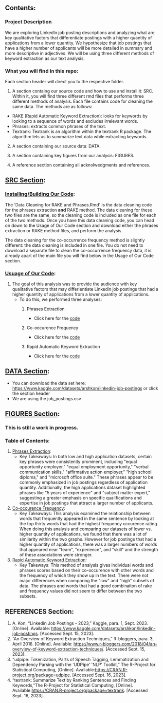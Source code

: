 ## Contents:

### Project Description
We are exploring LinkedIn job posting descriptions and analyzing what are key
qualitative factors that differentiate postings with a higher quantity of applications from a
lower quantity. We hypothesize that job postings that have a higher number of applicants
will be more detailed in summary and more descriptive in adjectives. We will be using
three different methods of keyword extraction as our text analysis.

### What you will find in this repo: 
Each section header will direct you to the respective folder.
1. A section containg our source code and how to use and install it: SRC. Within it, you will find three different rmd files that performs three different methods of analysis. Each file contains code for cleaning 
the same data. The methods are as follows:
- RAKE (Rapid Automatic Keyword Extraction): looks for keywords by looking to a sequence of words and excludes irrelevant words. 
- Phrases: extracts common phrases of the text.
- Textrank: Textrank is an algorithm within the textrank R package. The algorithm lets us to summarize text data while extracting keywords.


2. A section containing our source data: DATA.

3. A section containing key figures from our analysis: FIGURES.

4. A reference section containing all acknolwedgments and references.

## [SRC Section](https://github.com/bridaviss/ProjectM1/tree/main/SRC):

### [Installing/Building Our Code](https://github.com/bridaviss/ProjectM1/tree/main/SRC/Code%20Installation%20%26%20Cleaning):
The 'Data Cleaning for RAKE and Phrases.Rmd' is the data cleaning code for the phrases extraction **and** RAKE method. The data cleaning for these two files are the same, so 
the cleaning code is included as one file for each of the two methods. Once you have this data cleaning code, you can head on down to the Usage of Our Code section and download either the phrases extraction or RAKE method files, and perform the analysis. 

The data cleaning for the co-occurrence frequency method is slightly different: the data cleaning is included in one file. You do not need to download a separate file to clean the 
co-occurrence frequency data, it is already apart of the main file you will find below in the Usage of Our Code section. 


### [Usuage of Our Code](https://github.com/bridaviss/ProjectM1/tree/main/SRC):
1. The goal of this analysis was to provide the audience with key qualitative factors that may differientiate Linkedin job postings that had a higher quantity of applications from a lower quantity of applications.
   - To do this, we performed three analyses:
       1. Phrases Extraction
            - Click here for the [code](https://github.com/bridaviss/ProjectM1/blob/main/SRC/LinkedInPhrasesAnalysis.Rmd) 
              
       3. Co-occurence Frequency
           - Click here for the [code](https://github.com/bridaviss/ProjectM1/blob/main/SRC/CooccurrenceFrequency.Rmd)
            
       5. Rapid Automatic Keyword Extraction
            - Click here for the [code](https://github.com/bridaviss/ProjectM1/blob/main/SRC/RAKE_method_code_.Rmd)
              
   



## [DATA Section](https://www.kaggle.com/datasets/arshkon/linkedin-job-postings):
- You can download the data set here: https://www.kaggle.com/datasets/arshkon/linkedin-job-postings or click the section header
- We are using the job_postings.csv 


## [FIGURES Section](https://github.com/bridaviss/ProjectM1/tree/main/FIGURES):

### This is still a work in progress.

### Table of Contents:
1. [Phrases Extraction](https://github.com/bridaviss/ProjectM1/tree/main/FIGURES/Phrases%20Method%20Figures):
   - Key Takeaways: In both low and high application datasets, certain key phrases were consistently prominent, including "equal opportunity employer," "equal employment opportunity," "verbal communication skills," "affirmative action employer," "high school diploma," and "microsoft office suite." These phrases appear to be commonly emphasized in job postings regardless of application quantity. Additionally, the high applications dataset highlighted phrases like "5 years of experience" and "subject matter expert," suggesting a greater emphasis on specific qualifications and expertise in job postings that attract a larger number of applicants.
2. [Co-occurence Frequency](https://github.com/bridaviss/ProjectM1/tree/main/FIGURES/Co-occurence%20Frequency):
   - Key Takeaways: This analysis examined the relationship between words that frequently appeared in the same sentence by looking at the top thirty words that had the highest frequency occurence rating. When doing this analysis and comparing our datasets of lower vs. higher quantity of applications, we found that there was a lot of similarity within the two graphs. However for job postings that had a higher quantity of applications, there was a larger numbers of words that appeared near "team", "experience", and "skill" and the strength of these associations were stronger. 
3. [Rapid Automatic Keyword Extraction](https://github.com/bridaviss/ProjectM1/tree/main/FIGURES/RAKE%20Method%20Figures):
   - Key Takeways: This method of analysis gives individual words and phrases scores based on their co-occurence with other words and the frequency of which they show up in the text. There were not major differences when comparing the "low" and "high" subsets of data. The phrases and words that had a good combinaiton of rake and frequency values did not seem to differ between the two subsets. 

## REFERENCES Section:
1. A. Kon, “Linkedin Job Postings - 2023,” Kaggle, para. 1, Sept. 2023. [Online]. Available: https://www.kaggle.com/datasets/arshkon/linkedin-job-postings. [Accessed Sept. 15, 2023].
2. “An Overview of Keyword Extraction Techniques,” R-bloggers, para. 3, April 2018. [Online]. Available: https://www.r-bloggers.com/2018/04/an-overview-of-keyword-extraction-techniques/. [Accessed Sept. 15, 2023].
3. “udpipe: Tokenization, Parts of Speech Tagging, Lemmatization and Dependency Parsing with the 'UDPipe' 'NLP' Toolkit,” The R-Project for Statistical Computing, [Online]. Available:https://CRAN.R-project.org/package=udpipe. [Accessed Sept. 16, 2023].
4. “textrank: Summarize Text by Ranking Sentences and Finding Keywords,”The R-Project for Statistical Computing, [Online]. Available:https://CRAN.R-project.org/package=textrank. [Accessed Sept. 16, 2023].

